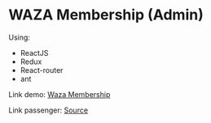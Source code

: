 # WAZA Membership (Admin)
Using:
- ReactJS
- Redux
- React-router
- ant

Link demo: [Waza Membership](https://admin-waza-membership.web.app)

Link passenger: [Source](https://github.com/anhhungcusa/waza-membership-passenger)